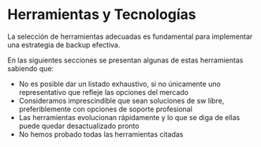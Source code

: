# Herramientas y Tecnologías

La selección de herramientas adecuadas es fundamental para implementar una estrategia de backup efectiva.

En las siguientes secciones se presentan algunas de estas herramientas sabiendo que:

-   No es posible dar un listado exhaustivo, si no únicamente uno representativo que refleje las opciones del mercado
-   Consideramos imprescindible que sean soluciones de sw libre, preferiblemente con opciones de soporte profesional
-   Las herramientas evolucionan rápidamente y lo que se diga de ellas puede quedar desactualizado pronto
-   No hemos probado todas las herramientas citadas
